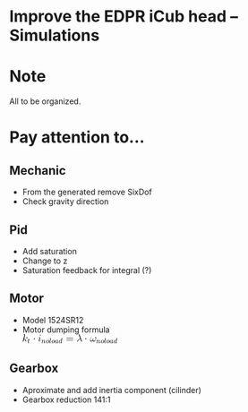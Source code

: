 Improve the EDPR iCub head – Simulations
========================================

# Note
All to be organized.

# Pay attention to...

## Mechanic
- From the generated remove SixDof
- Check gravity direction

## Pid
- Add saturation
- Change to z
- Saturation feedback for integral (?)

## Motor
- Model 1524SR12
- Motor dumping formula  
  ![alt text](img/formula.png)

## Gearbox
- Aproximate and add inertia component (cilinder)
- Gearbox reduction 141:1
